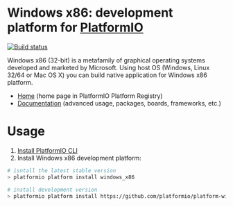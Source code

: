 # Windows x86: development platform for [PlatformIO](http://platformio.org)
[![Build status](https://ci.appveyor.com/api/projects/status/32rhuywhr4a6i1hy/branch/develop?svg=true)](https://ci.appveyor.com/project/ivankravets/platform-windows_x86/branch/develop)

Windows x86 (32-bit) is a metafamily of graphical operating systems developed and marketed by Microsoft. Using host OS (Windows, Linux 32/64 or Mac OS X) you can build native application for Windows x86 platform.

* [Home](http://platformio.org/platforms/windows_x86) (home page in PlatformIO Platform Registry)
* [Documentation](http://docs.platformio.org/en/latest/platforms/windows_x86.html) (advanced usage, packages, boards, frameworks, etc.)

# Usage

1. [Install PlatformIO CLI](http://docs.platformio.org/en/latest/installation.html)
2. Install Windows x86 development platform:
```bash
# isntall the latest stable version
> platformio platform install windows_x86

# install development version
> platformio platform install https://github.com/platformio/platform-windows_x86/archive/develop.zip
```
